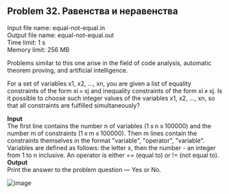 ## Problem 32. Равенства и неравенства
Input file name: equal-not-equal.in\
Output file name: equal-not-equal.out\
Time limit: 1 s\
Memory limit: 256 MB

Problems similar to this one arise in the field of code analysis, automatic theorem proving, and artificial intelligence.

For a set of variables x1, x2, …, xn, you are given a list of equality constraints of the form xi = xj and inequality constraints of the form xi ≠ xj. Is it possible to choose such integer values of the variables x1, x2, ..., xn, so that all constraints are fulfilled simultaneously?

**Input**\
The first line contains the number n of variables (1 ≤ n ≤ 100000) and the number m of constraints (1 ≤ m ≤ 100000).
Then m lines contain the constraints themselves in the format "variable", "operator", "variable". Variables are defined as follows: the letter x, then the number - an integer from 1 to n inclusive. An operator is either == (equal to) or != (not equal to).
**Output**\
Print the answer to the problem question — Yes or No.

![image](https://user-images.githubusercontent.com/60915234/192140810-7e2a2363-b55f-4397-8a62-61527f1561d6.png)
